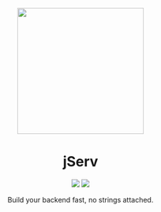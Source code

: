 <p align="center">
    <img src="Media/icon.png" width="256px" height="256px">
</p>

<h1 align="center">
    jServ
</h1>

<p align="center">
    <img src="https://img.shields.io/github/license/Alchemi/jServ?style=flat-square">
    <img src="https://img.shields.io/github/manifest-json/v/Alchemi/jServ?style=flat-square">

</p>

<div align="center">

    

</div>
<p align="center">
    Build your backend fast, no strings attached.
</p>

<div id="body" align="center">
    
    
</div>
